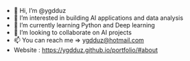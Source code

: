 - 👋 Hi, I’m @ygdduz
- 👀 I’m interested in building AI applications and data analysis
- 🌱 I’m currently learning Python and Deep learning
- 💞️ I’m looking to collaborate on AI projects
- 📫 You can reach me => ygdduz@hotmail.com
- Website : https://ygdduz.github.io/portfolio/#about

<!---
ygdduz/ygdduz is a ✨ special ✨ repository 
--->
